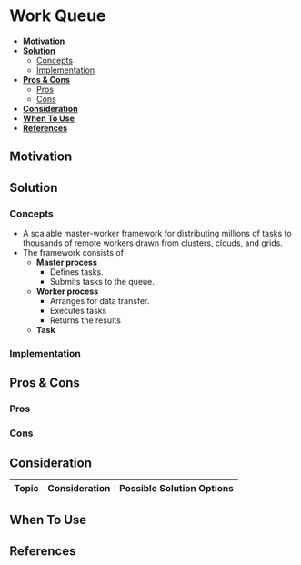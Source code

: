 # Work Queue

- [**Motivation**](#motivation)
- [**Solution**](#solution)
   - [Concepts](#concepts)
   - [Implementation](#implementation)
- [**Pros & Cons**](#pros--cons)
   - [Pros](#pros)
   - [Cons](#cons)
- [**Consideration**](#consideration)
- [**When To Use**](#when-to-use)
- [**References**](#references)

## Motivation

## Solution
### Concepts
- A scalable master-worker framework for distributing millions of tasks to thousands of remote workers drawn from clusters, clouds, and grids.
- The framework consists of
   - **Master process**
      - Defines tasks.
      - Submits tasks to the queue.
   - **Worker process**
      - Arranges for data transfer.
      - Executes tasks
      - Returns the results
   - **Task**

### Implementation

## Pros & Cons
### Pros
### Cons

## Consideration
| Topic | Consideration | Possible Solution Options |
|----|-----|-----|

## When To Use

## References
